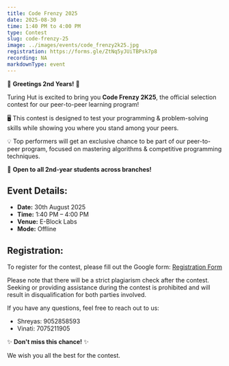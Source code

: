 ```yaml
---
title: Code Frenzy 2025
date: 2025-08-30
time: 1:40 PM to 4:00 PM
type: Contest
slug: code-frenzy-25
image: ../images/events/code_frenzy2k25.jpg
registration: https://forms.gle/ZtNq5yJUiTBPsk7p8
recording: NA
markdownType: event
---
```


🌟 **Greetings 2nd Years!** 🌟

Turing Hut is excited to bring you **Code Frenzy 2K25**, the official selection contest for our peer-to-peer learning program!

🖥 This contest is designed to test your programming & problem-solving skills while showing you where you stand among your peers.

💡 Top performers will get an exclusive chance to be part of our peer-to-peer program, focused on mastering algorithms & competitive programming techniques.

🎯 **Open to all 2nd-year students across branches!**

## Event Details:

- **Date:** 30th August 2025
- **Time:** 1:40 PM – 4:00 PM
- **Venue:** E-Block Labs
- **Mode:** Offline

## Registration:

To register for the contest, please fill out the Google form:
[Registration Form](https://forms.gle/ZtNq5yJUiTBPsk7p8)

Please note that there will be a strict plagiarism check after the contest. Seeking or providing assistance during the contest is prohibited and will result in disqualification for both parties involved.

If you have any questions, feel free to reach out to us:

- Shreyas: 9052858593
- Vinati: 7075211905

✨ **Don't miss this chance!** ✨

We wish you all the best for the contest.

